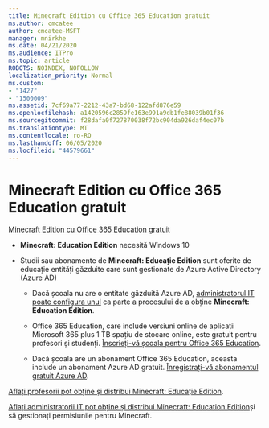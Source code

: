 ```yaml
---
title: Minecraft Edition cu Office 365 Education gratuit
ms.author: cmcatee
author: cmcatee-MSFT
manager: mnirkhe
ms.date: 04/21/2020
ms.audience: ITPro
ms.topic: article
ROBOTS: NOINDEX, NOFOLLOW
localization_priority: Normal
ms.custom:
- "1427"
- "1500009"
ms.assetid: 7cf69a77-2212-43a7-bd68-122afd876e59
ms.openlocfilehash: a1420596c2859fe163e991a9db1fe88039b01f36
ms.sourcegitcommit: f28dafa0f727870038f72bc904da926daf4ec07b
ms.translationtype: MT
ms.contentlocale: ro-RO
ms.lasthandoff: 06/05/2020
ms.locfileid: "44579661"
---
```

# <a name="minecraft-edition-with-office-365-education-for-free"></a>Minecraft Edition cu Office 365 Education gratuit

[Minecraft Edition cu Office 365 Education gratuit](https://docs.microsoft.com/education/windows/get-minecraft-for-education)
  
- **Minecraft: Education Edition** necesită Windows 10

- Studii sau abonamente de **Minecraft: Educație Edition** sunt oferite de educație entități găzduite care sunt gestionate de Azure Active Directory (Azure AD)

  - Dacă școala nu are o entitate găzduită Azure AD, [administratorul IT poate configura unul](https://docs.microsoft.com/education/windows/school-get-minecraft) ca parte a procesului de a obține **Minecraft: Education Edition**.

  - Office 365 Education, care include versiuni online de aplicații Microsoft 365 plus 1 TB spațiu de stocare online, este gratuit pentru profesori și studenți. [Înscrieți-vă școala pentru Office 365 Education](https://products.office.com/academic/office-365-education-plan).

  - Dacă școala are un abonament Office 365 Education, aceasta include un abonament Azure AD gratuit. [Înregistrați-vă abonamentul gratuit Azure AD](https://msdn.microsoft.com/library/windows/hardware/mt703369%28v=vs.85%29.aspx).

[Aflați profesorii pot obține și distribui Minecraft: Educație Edition](https://docs.microsoft.com/education/windows/teacher-get-minecraft).
  
[Aflați administratorii IT pot obține și distribui Minecraft: Education Edition](https://docs.microsoft.com/education/windows/school-get-minecraft)și să gestionați permisiunile pentru Minecraft.